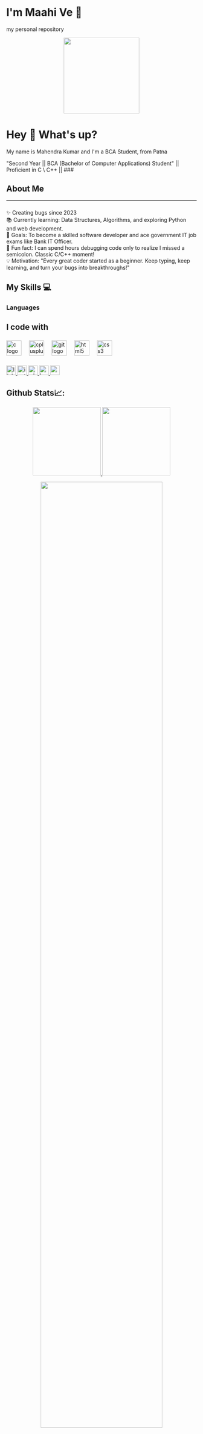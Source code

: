 # I'm Maahi Ve 👋
my personal repository

<div align="center">
  <img height="200" src="https://tse3.mm.bing.net/th?id=OIP.um19N_oeTKlmrHMov0O5bAHaEH&pid=Api&P=0&h=180"  />
</div>


<h1 align="left">Hey 👋 What's up?</h1>
<p align="left">My name is Mahendra Kumar and I'm a BCA Student, from Patna</p>
"Second Year || BCA (Bachelor of Computer Applications) Student"  
|| Proficient in C \ C++ ||
###

## About Me
---
###
<p align="left">✨ Creating bugs since 2023<br>📚 Currently learning: Data Structures, Algorithms, and exploring Python and web development.<br>🎯 Goals: To become a skilled software developer and ace government IT job exams like Bank IT Officer.<br>🎲 Fun fact: I can spend hours debugging code only to realize I missed a semicolon. Classic C/C++ moment!<br>💡 Motivation: "Every great coder started as a beginner. Keep typing, keep learning, and turn your bugs into breakthroughs!"</p>


## My Skills 💻
### Languages
<h2 align="left">I code with</h2>

###

<div align="left">
  <img src="https://cdn.jsdelivr.net/gh/devicons/devicon/icons/c/c-line.svg" height="40" alt="c logo"  />
  <img width="12" />
  <img src="https://cdn.jsdelivr.net/gh/devicons/devicon/icons/cplusplus/cplusplus-original.svg" height="40" alt="cplusplus logo"  />
  <img width="12" />
  <img src="https://cdn.jsdelivr.net/gh/devicons/devicon/icons/git/git-original-wordmark.svg" height="40" alt="git logo"  />
  <img width="12" />
  <img src="https://cdn.jsdelivr.net/gh/devicons/devicon/icons/html5/html5-original-wordmark.svg" height="40" alt="html5 logo"  />
  <img width="12" />
  <img src="https://cdn.jsdelivr.net/gh/devicons/devicon/icons/css3/css3-original-wordmark.svg" height="40" alt="css3 logo"  />
</div>

###

<div align="left">
  <a href="https://www.linkedin.com/in/mahendra-kumar-1401s" target="_blank">
    <img src="https://img.shields.io/static/v1?message=LinkedIn&logo=linkedin&label=&color=0077B5&logoColor=white&labelColor=&style=flat" height="25" alt="linkedin logo"  />
  </a>
  <a href="https://www.instagram.com/__maahi__ve" target="_blank">
    <img src="https://img.shields.io/static/v1?message=Instagram&logo=instagram&label=&color=E4405F&logoColor=white&labelColor=&style=flat" height="25" alt="instagram logo"  />
  </a>
  <a href="https://wa.me/917739830291" target="_blank">
    <img src="https://img.shields.io/static/v1?message=Whatsapp&logo=whatsapp&label=&color=25D366&logoColor=white&labelColor=&style=flat" height="25" alt="whatsapp logo"  />
  </a>
  <a href="https://www.hackerrank.com/maahive7739" target="_blank">
    <img src="https://img.shields.io/static/v1?message=HackerRank&logo=hackerrank&label=&color=2EC866&logoColor=white&labelColor=&style=flat" height="25" alt="hackerrank logo"  />
  </a>
  <a href="mailto:maaahive7739@gmail.com" target="_blank">
    <img src="https://img.shields.io/static/v1?message=Gmail&logo=gmail&label=&color=D14836&logoColor=white&labelColor=&style=flat" height="25" alt="gmail logo"  />
  </a>
</div>

 ## Github Stats📈:
<p align="center">
    <a href="https://github.com/maahive-77">
        <img height="180em" src="https://github-readme-stats-git-masterrstaa-rickstaa.vercel.app/api?username=maahive-77&show_icons=true&theme=nightowl&include_all_commits=true&count_private=true&hide_border=true"/>
        <img height="180em" src="https://github-readme-stats-eight-theta.vercel.app/api/top-langs/?username=maahive-77&langs_count=12&layout=compact&langs_count=8&theme=nightowl&include_all_commits=true&count_private=true&hide_border=true" />
    </a>
</p>



 <p align="center">
   <a href="https://github.com/maahive-77"> 
     <img width="80%" src="https://github-readme-streak-stats.herokuapp.com/?user=maahive-77&show_icons=true&locale=en&layout=demo&theme=nightowl&hide_border=true" /> 
   </a>  
 </p>

<br>
#

<!-- <div align="center">
  <a href="https://github.com/maahive-77">
    <img src="https://quotes-github-readme.vercel.app/api?theme=dark">
  </a>
 </div> -->
<div align="left">
</div>

###
